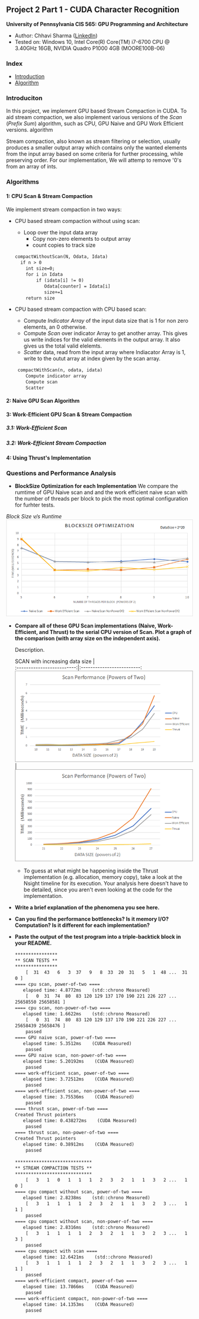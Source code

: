 ## Project 2 Part 1 - CUDA Character Recognition
**University of Pennsylvania
CIS 565: GPU Programming and Architecture**

* Author: Chhavi Sharma ([LinkedIn](https://www.linkedin.com/in/chhavi275/))
* Tested on: Windows 10, Intel Core(R) Core(TM) i7-6700 CPU @ 3.40GHz 16GB, 
             NVIDIA Quadro P1000 4GB (MOORE100B-06)

### Index

- [Introduction]( )
- [Algorithm]()

### Introduciton

In this project, we implement GPU based Stream Compaction in CUDA. To aid stream compaction, we also implement various versions of the *Scan* (*Prefix Sum*) algorithm, such as CPU, GPU Naive and GPU Work Efficient versions.
algorithm

Stream compaction, also known as stream filtering or selection, usually produces a smaller output array which contains only the wanted elements from the input array based on some criteria for further processing, while preserving order. For our implementation, We will attemp to remove '0's from an array of ints.

### Algorithms

####  1: CPU Scan & Stream Compaction
 
 We implement stream compaction in two ways:
 
 - CPU based stream compaction without using scan: 
   - Loop over the input data array
      - Copy non-zero elements to output array
      - count copies to track size
   ```
   compactWithoutScan(N, Odata, Idata)
     if n > 0
       int size=0;
       for i in Idata
           if (idata[i] != 0) 
              Odata[counter] = Idata[i]
              size+=1
       return size
   ```
 - CPU based stream compaction with CPU based scan: 
   - Compute *Indicator Array* of the input data size that is 1 for non zero elements, an 0 otherwise.
   - Compute *Scan* over indicator Array to get another array. This gives us write indices for the valid elements in the output array. It also gives us the total valid elelemts.
   - *Scatter* data, read from the input array where Indiacator Array is 1, write to the outut array at index given by the scan array.

    ```
     compactWithScan(n, odata, idata) 
        Compute indicator array
        Compute scan
        Scatter
    ```
####  2: Naive GPU Scan Algorithm

####  3: Work-Efficient GPU Scan & Stream Compaction

##### 3.1: Work-Efficient Scan

##### 3.2: Work-Efficient Stream Compaction

####  4: Using Thrust's Implementation


### Questions and Performance Analysis

* **BlockSize Optimization for each Implementation**
  We compare the rumtime of GPU Naive scan and and the work efficient naive scan with the number of threads per block to pick  the most optimal configuration for furhter tests.
  
 *Block Size v/s Runtime*
![](img/BlockSize_vs_Runtime.png)

* **Compare all of these GPU Scan implementations (Naive, Work-Efficient, and
  Thrust) to the serial CPU version of Scan. Plot a graph of the comparison
  (with array size on the independent axis).**
  
   Description.
  
   SCAN with increasing data size  |  
  :-------------------------:|:-------------------------:
  ![](img/Scan1.png)         |  ![](img/Scan2.png)

  
  * To guess at what might be happening inside the Thrust implementation (e.g.
    allocation, memory copy), take a look at the Nsight timeline for its
    execution. Your analysis here doesn't have to be detailed, since you aren't
    even looking at the code for the implementation.

* **Write a brief explanation of the phenomena you see here.**

* **Can you find the performance bottlenecks? Is it memory I/O? Computation? Is
    it different for each implementation?**

*  **Paste the output of the test program into a triple-backtick block in your
   README.**
  
    ```
    ****************
    ** SCAN TESTS **
    ****************
        [  31  43   6   3  37   9   8  33  20  31   5   1  48 ...  31   0 ]
    ==== cpu scan, power-of-two ====
       elapsed time: 4.8772ms    (std::chrono Measured)
        [   0  31  74  80  83 120 129 137 170 190 221 226 227 ... 25658550 25658581 ]
    ==== cpu scan, non-power-of-two ====
       elapsed time: 1.6622ms    (std::chrono Measured)
        [   0  31  74  80  83 120 129 137 170 190 221 226 227 ... 25658439 25658476 ]
        passed
    ==== GPU naive scan, power-of-two ====
       elapsed time: 5.3512ms    (CUDA Measured)
        passed
    ==== GPU naive scan, non-power-of-two ====
       elapsed time: 5.20192ms    (CUDA Measured)
        passed
    ==== work-efficient scan, power-of-two ====
       elapsed time: 3.72512ms    (CUDA Measured)
        passed
    ==== work-efficient scan, non-power-of-two ====
       elapsed time: 3.75536ms    (CUDA Measured)
        passed
    ==== thrust scan, power-of-two ====
    Created Thrust pointers
       elapsed time: 0.438272ms    (CUDA Measured)
        passed
    ==== thrust scan, non-power-of-two ====
    Created Thrust pointers
       elapsed time: 0.38912ms    (CUDA Measured)
        passed

    *****************************
    ** STREAM COMPACTION TESTS **
    *****************************
        [   3   1   0   1   1   1   2   3   2   1   1   3   2 ...   1   0 ]
    ==== cpu compact without scan, power-of-two ====
       elapsed time: 2.8238ms    (std::chrono Measured)
        [   3   1   1   1   1   2   3   2   1   1   3   2   3 ...   1   1 ]
        passed
    ==== cpu compact without scan, non-power-of-two ====
       elapsed time: 2.8316ms    (std::chrono Measured)
        [   3   1   1   1   1   2   3   2   1   1   3   2   3 ...   1   3 ]
        passed
    ==== cpu compact with scan ====
       elapsed time: 12.6421ms    (std::chrono Measured)
        [   3   1   1   1   1   2   3   2   1   1   3   2   3 ...   1   1 ]
        passed
    ==== work-efficient compact, power-of-two ====
       elapsed time: 13.7866ms    (CUDA Measured)
        passed
    ==== work-efficient compact, non-power-of-two ====
       elapsed time: 14.1353ms    (CUDA Measured)
        passed
    ```
